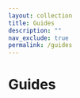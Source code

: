```yaml
---
layout: collection
title: Guides
description: ""
nav_exclude: true
permalink: /guides
---
```


# Guides
